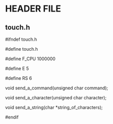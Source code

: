 # HEADER FILE

## touch.h

#ifndef touch.h

#define touch.h

#define F_CPU 1000000      

#define    E   5

#define RS  6

void send_a_command(unsigned char command);

void send_a_character(unsigned char character);

void send_a_string(char *string_of_characters);    

#endif
